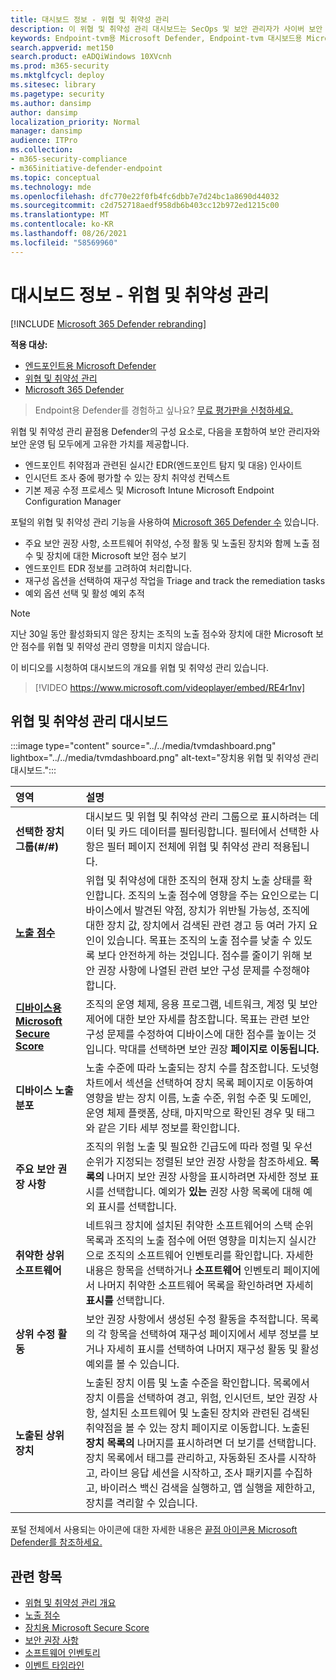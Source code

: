 ```yaml
---
title: 대시보드 정보 - 위협 및 취약성 관리
description: 이 위협 및 취약성 관리 대시보드는 SecOps 및 보안 관리자가 사이버 보안 위협을 해결하고 조직의 보안 탄력성을 구축하는 데 도움이 될 수 있습니다.
keywords: Endpoint-tvm용 Microsoft Defender, Endpoint-tvm 대시보드용 Microsoft Defender 대시보드, 위협 & 취약성 관리, 위협 및 취약성 관리, 위험 기반 위협 & 취약성 관리, 보안 구성, 장치용 Microsoft 보안 점수, 노출 점수
search.appverid: met150
search.product: eADQiWindows 10XVcnh
ms.prod: m365-security
ms.mktglfcycl: deploy
ms.sitesec: library
ms.pagetype: security
ms.author: dansimp
author: dansimp
localization_priority: Normal
manager: dansimp
audience: ITPro
ms.collection:
- m365-security-compliance
- m365initiative-defender-endpoint
ms.topic: conceptual
ms.technology: mde
ms.openlocfilehash: dfc770e22f0fb4fc6dbb7e7d24bc1a8690d44032
ms.sourcegitcommit: c2d752718aedf958db6b403cc12b972ed1215c00
ms.translationtype: MT
ms.contentlocale: ko-KR
ms.lasthandoff: 08/26/2021
ms.locfileid: "58569960"
---
```

# <a name="dashboard-insights---threat-and-vulnerability-management"></a>대시보드 정보 - 위협 및 취약성 관리

[!INCLUDE [Microsoft 365 Defender rebranding](../../includes/microsoft-defender.md)]

**적용 대상:**

- [엔드포인트용 Microsoft Defender](https://go.microsoft.com/fwlink/?linkid=2154037)
- [위협 및 취약성 관리](next-gen-threat-and-vuln-mgt.md)
- [Microsoft 365 Defender](https://go.microsoft.com/fwlink/?linkid=2118804)

> Endpoint용 Defender를 경험하고 싶나요? [무료 평가판을 신청하세요.](https://signup.microsoft.com/create-account/signup?products=7f379fee-c4f9-4278-b0a1-e4c8c2fcdf7e&ru=https://aka.ms/MDEp2OpenTrial?ocid=docs-wdatp-portaloverview-abovefoldlink)

위협 및 취약성 관리 끝점용 Defender의 구성 요소로, 다음을 포함하여 보안 관리자와 보안 운영 팀 모두에게 고유한 가치를 제공합니다.

- 엔드포인트 취약점과 관련된 실시간 EDR(엔드포인트 탐지 및 대응) 인사이트
- 인시던트 조사 중에 평가할 수 있는 장치 취약성 컨텍스트
- 기본 제공 수정 프로세스 및 Microsoft Intune Microsoft Endpoint Configuration Manager  
  
포털의 위협 및 취약성 관리 기능을 사용하여 [Microsoft 365 Defender 수](https://security.microsoft.com/) 있습니다.

- 주요 보안 권장 사항, 소프트웨어 취약성, 수정 활동 및 노출된 장치와 함께 노출 점수 및 장치에 대한 Microsoft 보안 점수 보기
- 엔드포인트 EDR 정보를 고려하여 처리합니다.
- 재구성 옵션을 선택하여 재구성 작업을 Triage and track the remediation tasks
- 예외 옵션 선택 및 활성 예외 추적

> [!NOTE]
> 지난 30일 동안 활성화되지 않은 장치는 조직의 노출 점수와 장치에 대한 Microsoft 보안 점수를 위협 및 취약성 관리 영향을 미치지 않습니다.

이 비디오를 시청하여 대시보드의 개요를 위협 및 취약성 관리 있습니다.

> [!VIDEO https://www.microsoft.com/videoplayer/embed/RE4r1nv]

## <a name="threat-and-vulnerability-management-dashboard"></a>위협 및 취약성 관리 대시보드

:::image type="content" source="../../media/tvmdashboard.png" lightbox="../../media/tvmdashboard.png" alt-text="장치용 위협 및 취약성 관리 대시보드.":::

영역|설명
:---|:---
**선택한 장치 그룹(#/#)**|대시보드 및 위협 및 취약성 관리 그룹으로 표시하려는 데이터 및 카드 데이터를 필터링합니다. 필터에서 선택한 사항은 필터 페이지 전체에 위협 및 취약성 관리 적용됩니다.
[**노출 점수**](tvm-exposure-score.md)|위협 및 취약성에 대한 조직의 현재 장치 노출 상태를 확인합니다. 조직의 노출 점수에 영향을 주는 요인으로는 디바이스에서 발견된 약점, 장치가 위반될 가능성, 조직에 대한 장치 값, 장치에서 검색된 관련 경고 등 여러 가지 요인이 있습니다. 목표는 조직의 노출 점수를 낮출 수 있도록 보다 안전하게 하는 것입니다. 점수를 줄이기 위해 보안 권장 사항에 나열된 관련 보안 구성 문제를 수정해야 합니다.
[**디바이스용 Microsoft Secure Score**](tvm-microsoft-secure-score-devices.md)|조직의 운영 체제, 응용 프로그램, 네트워크, 계정 및 보안 제어에 대한 보안 자세를 참조합니다. 목표는 관련 보안 구성 문제를 수정하여 디바이스에 대한 점수를 높이는 것입니다. 막대를 선택하면 보안 권장 **페이지로 이동됩니다.**
**디바이스 노출 분포**|노출 수준에 따라 노출되는 장치 수를 참조합니다. 도넛형 차트에서 섹션을 선택하여 장치 목록  페이지로 이동하여 영향을 받는 장치 이름, 노출 수준, 위험 수준 및 도메인, 운영 체제 플랫폼, 상태, 마지막으로 확인된 경우 및 태그와 같은 기타 세부 정보를 확인합니다.
**주요 보안 권장 사항**|조직의 위험 노출 및 필요한 긴급도에 따라 정렬 및 우선 순위가 지정되는 정렬된 보안 권장 사항을 참조하세요. **목록의** 나머지 보안 권장 사항을 표시하려면 자세한 정보 표시를 선택합니다. 예외가 **있는** 권장 사항 목록에 대해 예외 표시를 선택합니다.
**취약한 상위 소프트웨어**|네트워크 장치에 설치된 취약한 소프트웨어의 스택 순위 목록과 조직의 노출 점수에 어떤 영향을 미치는지 실시간으로 조직의 소프트웨어 인벤토리를 확인합니다. 자세한 내용은 항목을 선택하거나 **소프트웨어** 인벤토리 페이지에서 나머지 취약한 소프트웨어 목록을 확인하려면 자세히 **표시를** 선택합니다.
**상위 수정 활동**|보안 권장 사항에서 생성된 수정 활동을 추적합니다. 목록의 각 항목을 선택하여 재구성 페이지에서  세부 정보를 보거나  자세히 표시를 선택하여 나머지 재구성 활동 및 활성 예외를 볼 수 있습니다.
**노출된 상위 장치**|노출된 장치 이름 및 노출 수준을 확인합니다. 목록에서 장치 이름을 선택하여 경고, 위험, 인시던트, 보안 권장 사항, 설치된 소프트웨어 및 노출된 장치와 관련된 검색된 취약점을 볼 수 있는 장치 페이지로 이동합니다. 노출된 **장치 목록의** 나머지를 표시하려면 더 보기를 선택합니다. 장치 목록에서 태그를 관리하고, 자동화된 조사를 시작하고, 라이브 응답 세션을 시작하고, 조사 패키지를 수집하고, 바이러스 백신 검색을 실행하고, 앱 실행을 제한하고, 장치를 격리할 수 있습니다.

포털 전체에서 사용되는 아이콘에 대한 자세한 내용은 [끝점 아이콘용 Microsoft Defender를 참조하세요.](portal-overview.md#microsoft-defender-for-endpoint-icons)

## <a name="related-topics"></a>관련 항목

- [위협 및 취약성 관리 개요](next-gen-threat-and-vuln-mgt.md)
- [노출 점수](tvm-exposure-score.md)
- [장치용 Microsoft Secure Score](tvm-microsoft-secure-score-devices.md)
- [보안 권장 사항](tvm-security-recommendation.md)
- [소프트웨어 인벤토리](tvm-software-inventory.md)
- [이벤트 타임라인](threat-and-vuln-mgt-event-timeline.md)
